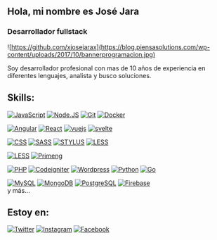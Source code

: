 ## Hola, mi nombre es José Jara
### Desarrollador fullstack

![https://github.com/xjosejarax](https://blog.piensasolutions.com/wp-content/uploads/2017/10/bannerprogramacion.jpg)

Soy desarrollador profesional con mas de 10 años de experiencia en diferentes lenguajes, analista y busco soluciones.

## Skills:

[![JavaScript](https://img.shields.io/badge/JavaScript-F7DF1E?style=for-the-badge&logo=javascript&logoColor=white&labelColor=101010)]()
[![Node.JS](https://img.shields.io/badge/Node.JS-339933?style=for-the-badge&logo=node.js&logoColor=white&labelColor=101010)]()
[![Git](https://img.shields.io/badge/git-E94C30?style=for-the-badge&logo=git&logoColor=white&labelColor=101010)]()
[![Docker](https://img.shields.io/badge/docker-0DB1E6?style=for-the-badge&logo=docker&logoColor=white&labelColor=101010)]()

[![Angular](https://img.shields.io/badge/Angular-D6002F?style=for-the-badge&logo=angular&logoColor=white&labelColor=101010)]()
[![React](https://img.shields.io/badge/react-5ED4F3?style=for-the-badge&logo=react&logoColor=white&labelColor=101010)]()
[![vuejs](https://img.shields.io/badge/Vuejs-40B27F?style=for-the-badge&logo=vue.js&logoColor=white&labelColor=101010)]()
[![svelte](https://img.shields.io/badge/svelte-F73A00?style=for-the-badge&logo=svelte&logoColor=white&labelColor=101010)]()

[![CSS](https://img.shields.io/badge/CSS-016DB5?style=for-the-badge&logo=css3&logoColor=white&labelColor=101010)]()
[![SASS](https://img.shields.io/badge/sass-C66394?style=for-the-badge&logo=sass&logoColor=white&labelColor=101010)]()
[![STYLUS](https://img.shields.io/badge/stylus-9FBF06?style=for-the-badge&logo=stylus&logoColor=white&labelColor=101010)]()
[![LESS](https://img.shields.io/badge/less-264977?style=for-the-badge&logo=less&logoColor=white&labelColor=101010)]()

[![LESS](https://img.shields.io/badge/bootstrap-533B78?style=for-the-badge&logo=bootstrap&logoColor=white&labelColor=101010)]()
[![Primeng](https://img.shields.io/badge/primeng-D6002F?style=for-the-badge&logo=primeng&logoColor=white&labelColor=101010)]()

[![PHP](https://img.shields.io/badge/php-474a84?style=for-the-badge&logo=php&logoColor=white&labelColor=black)]()
[![Codeigniter](https://img.shields.io/badge/codeigniter-D53605?style=for-the-badge&logo=codeigniter&logoColor=white&labelColor=black)]()
[![Wordpress](https://img.shields.io/badge/wordpress-424242?style=for-the-badge&logo=wordpress&logoColor=white&labelColor=black)]()
[![Python](https://img.shields.io/badge/python-366B98?style=for-the-badge&logo=python&logoColor=white&labelColor=black)]()
[![Go](https://img.shields.io/badge/go-00A7D0?style=for-the-badge&logo=go&logoColor=white&labelColor=black)]()

[![MySQL](https://img.shields.io/badge/MySQL-4479A1?style=for-the-badge&logo=mysql&logoColor=white&labelColor=101010)]()
[![MongoDB](https://img.shields.io/badge/MongoDB-47A248?style=for-the-badge&logo=mongodb&logoColor=white&labelColor=101010)]()
[![PostgreSQL](https://img.shields.io/badge/PostgreSQL-31648C?style=for-the-badge&logo=postgresql&logoColor=white&labelColor=101010)]()
[![Firebase](https://img.shields.io/badge/Firebase-FFCA28?style=for-the-badge&logo=firebase&logoColor=white&labelColor=101010)]()
</br>
y más...
## Estoy en:


[![Twitter](https://img.shields.io/badge/Twitter-@xjosejarax-1DA1F2?style=for-the-badge&logo=twitter&logoColor=white&labelColor=101010)](https://twitter.com/xjosejarax)
[![Instagram](https://img.shields.io/badge/Instagram-@xjosejarax-E4405F?style=for-the-badge&logo=instagram&logoColor=white&labelColor=101010)](https://instagram.com/xjosejarax)
[![Facebook](https://img.shields.io/badge/Facebook-@xjosejarax-1877F2?style=for-the-badge&logo=facebook&logoColor=white&labelColor=101010)](https://facebook.com/xjosejarax)
